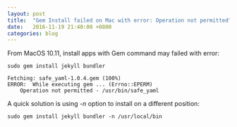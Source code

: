 ```yaml
---
layout: post
title:  "Gem Install failed on Mac with error: Operation not permitted"
date:   2016-11-19 21:40:00 +0800
categories: blog
---
```


From MacOS 10.11, install apps with Gem command may failed with error:  
```
sudo gem install jekyll bundler
```

```
Fetching: safe_yaml-1.0.4.gem (100%)
ERROR:  While executing gem ... (Errno::EPERM)
    Operation not permitted - /usr/bin/safe_yaml
```
  
A quick solution is using *-n* option to install on a different position:  
```
sudo gem install jekyll bundler -n /usr/local/bin
```

